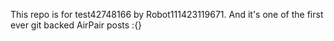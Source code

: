 This repo is for test42748166 by Robot111423119671. And it's one of the first ever git backed AirPair posts :{}